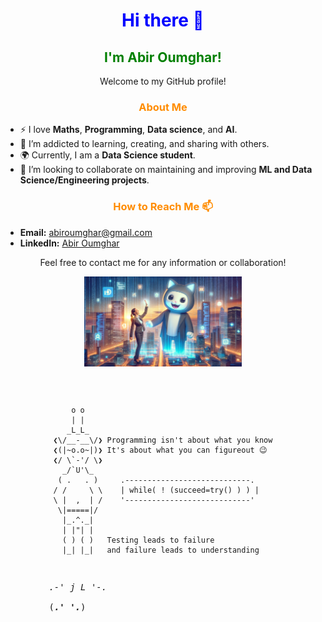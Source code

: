 <h1 align="center" style="color:blue;">Hi there 👋</h1>

<h2 align="center" style="color:green;">I'm Abir Oumghar!</h2>

<p align="center">Welcome to my GitHub profile!</p>

<h3 align="center" style="color:darkorange;">About Me</h3>

- ⚡ I love **Maths**, **Programming**, **Data science**, and **AI**.
- 🌱 I’m addicted to learning, creating, and sharing with others.
- 🌍 Currently, I am a **Data Science student**.
- 💞️ I’m looking to collaborate on maintaining and improving **ML and Data Science/Engineering projects**.

<h3 align="center" style="color:darkorange;">How to Reach Me 📫</h3>

- **Email:** <a href="mailto:abiroumghar@gmail.com">abiroumghar@gmail.com</a>
- **LinkedIn:** <a href="https://www.linkedin.com/in/abir-oumghar-699690210/">Abir Oumghar</a>

<p align="center">Feel free to contact me for any information or collaboration!</p>
<p align="center"><img src="./abirrrr.png" alt="Abir's GitHub Banner" width="50%"/></p>
<div style="display: flex; justify-content: center; align-items: center; font-family: monospace;">
  <pre>

         o o                                           
         | |                                           
        _L_L_                                          
     ❮\/__-__\/❯ Programming isn't about what you know 
     ❮(|~o.o~|)❯ It's about what you can figureout 😉  
     ❮/ \`-'/ \❯                                       
       _/`U'\_                                        
      ( .   . )     .----------------------------.     
     / /     \ \    | while( ! (succeed=try() ) ) |    
     \ |  ,  | /    '----------------------------'     
      \|=====|/                                        
       |_.^._|                                         
       | |"| |                                         
       ( ) ( )   Testing leads to failure              
       |_| |_|   and failure leads to understanding    
   _.-' _j L_ '-._                                     
  (___.'     '.___)                                    

  </pre>
</div>

